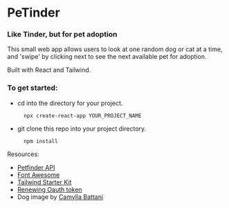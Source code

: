 # PeTinder

### Like Tinder, but for pet adoption

This small web app allows users to look at one random dog or cat at a time, and 'swipe' by clicking next to see the next available pet for adoption.

Built with React and Tailwind.

### To get started:

- cd into the directory for your project.

        npx create-react-app YOUR_PROJECT_NAME

- git clone this repo into your project directory.

        npm install

Resources:

- <a href="https://www.petfinder.com/developers/v2/docs/#using-the-api">Petfinder API</a>
- <a href="https://fontawesome.com/">Font Awesome</a>
- <a href="https://www.creative-tim.com/learning-lab/tailwind-starter-kit/presentation">Tailwind Starter Kit</a>
- <a href="https://gomakethings.com/how-to-make-multiple-fetch-calls-with-the-same-oauth-token-in-vanilla-js">Renewing Oauth token</a>
- Dog image by <a href="https://unsplash.com/photos/AoqgGAqrLpU">Camylla Battani</a>
